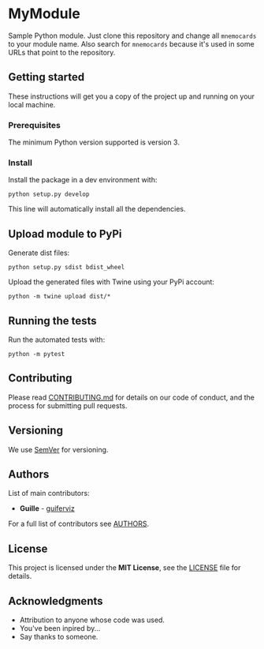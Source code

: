 
MyModule
========

Sample Python module.
Just clone this repository and change all `mnemocards` to your module name. Also search for `mnemocards` because it's used in some URLs that point to the repository.


Getting started
---------------

These instructions will get you a copy of the project up and running on your local machine.


### Prerequisites

The minimum Python version supported is version 3.


### Install

Install the package in a dev environment with:

    python setup.py develop

This line will automatically install all the dependencies.


## Upload module to PyPi

Generate dist files:

    python setup.py sdist bdist_wheel

Upload the generated files with Twine using your PyPi account:

    python -m twine upload dist/*


## Running the tests

Run the automated tests with:

    python -m pytest


Contributing
------------

Please read [CONTRIBUTING.md](https://github.com/guiferviz/mnemocards/blob/master/CONTRIBUTING.md) for details on our code of conduct, and the process for submitting pull requests.


Versioning
----------

We use [SemVer](http://semver.org/) for versioning.


Authors
-------

List of main contributors:

* **Guille** - [guiferviz](https://github.com/guiferviz)

For a full list of contributors see [AUTHORS](https://github.com/guiferviz/mnemocards/blob/master/AUTHORS.md).


License
-------

This project is licensed under the **MIT License**, see the [LICENSE](https://github.com/guiferviz/mnemocards/blob/master/LICENSE) file for details.


Acknowledgments
---------------

 * Attribution to anyone whose code was used.
 * You've been inpired by...
 * Say thanks to someone.
